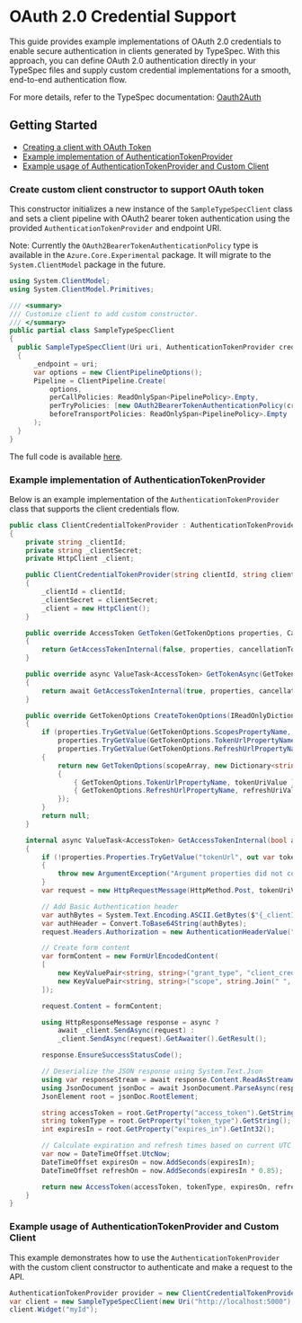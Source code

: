 # OAuth 2.0 Credential Support

This guide provides example implementations of OAuth 2.0 credentials to enable secure authentication in clients generated by TypeSpec.
With this approach, you can define OAuth 2.0 authentication directly in your TypeSpec files and supply custom credential implementations for a smooth, end-to-end authentication flow.

For more details, refer to the TypeSpec documentation: [Oauth2Auth](https://typespec.io/docs/libraries/http/reference/js-api/interfaces/oauth2auth/)

## Getting Started

- [Creating a client with OAuth Token](#create-custom-client-constructor-to-support-oauth-token)
- [Example implementation of AuthenticationTokenProvider](#example-implementation-of-authenticationtokenprovider)
- [Example usage of AuthenticationTokenProvider and Custom Client](#example-usage-of-authenticationtokenprovider-and-custom-client)

### Create custom client constructor to support OAuth token

This constructor initializes a new instance of the `SampleTypeSpecClient` class and sets a client pipeline with OAuth2 bearer token authentication using the provided `AuthenticationTokenProvider` and endpoint URI.

Note: Currently the `OAuth2BearerTokenAuthenticationPolicy` type is available in the `Azure.Core.Experimental` package.
It will migrate to the `System.ClientModel` package in the future.

```csharp
using System.ClientModel;
using System.ClientModel.Primitives;

/// <summary>
/// Customize client to add custom constructor.
/// </summary>
public partial class SampleTypeSpecClient
{
  public SampleTypeSpecClient(Uri uri, AuthenticationTokenProvider credential)
  {
      _endpoint = uri;
      var options = new ClientPipelineOptions();
      Pipeline = ClientPipeline.Create(
          options,
          perCallPolicies: ReadOnlySpan<PipelinePolicy>.Empty,
          perTryPolicies: [new OAuth2BearerTokenAuthenticationPolicy(credential, flows)],
          beforeTransportPolicies: ReadOnlySpan<PipelinePolicy>.Empty
      );
  }
}
```

The full code is available [here](https://github.com/microsoft/typespec/blob/main/packages/http-client-csharp/generator/TestProjects/Local/Unbranded-TypeSpec/src/Custom/UnbrandedTypeSpecClient.cs).

### Example implementation of AuthenticationTokenProvider

Below is an example implementation of the `AuthenticationTokenProvider` class that supports the client credentials flow.

```csharp
public class ClientCredentialTokenProvider : AuthenticationTokenProvider
{
    private string _clientId;
    private string _clientSecret;
    private HttpClient _client;

    public ClientCredentialTokenProvider(string clientId, string clientSecret)
    {
        _clientId = clientId;
        _clientSecret = clientSecret;
        _client = new HttpClient();
    }

    public override AccessToken GetToken(GetTokenOptions properties, CancellationToken cancellationToken)
    {
        return GetAccessTokenInternal(false, properties, cancellationToken).GetAwaiter().GetResult();
    }

    public override async ValueTask<AccessToken> GetTokenAsync(GetTokenOptions properties, CancellationToken cancellationToken)
    {
        return await GetAccessTokenInternal(true, properties, cancellationToken).ConfigureAwait(false);
    }

    public override GetTokenOptions CreateTokenOptions(IReadOnlyDictionary<string, object> properties)
    {
        if (properties.TryGetValue(GetTokenOptions.ScopesPropertyName, out var scopes) && scopes is string[] scopeArray &&
            properties.TryGetValue(GetTokenOptions.TokenUrlPropertyName, out var tokenUri) && tokenUri is string tokenUriValue &&
            properties.TryGetValue(GetTokenOptions.RefreshUrlPropertyName, out var refreshUri) && refreshUri is string refreshUriValue)
        {
            return new GetTokenOptions(scopeArray, new Dictionary<string, object>
            {
                { GetTokenOptions.TokenUrlPropertyName, tokenUriValue },
                { GetTokenOptions.RefreshUrlPropertyName, refreshUriValue }
            });
        }
        return null;
    }

    internal async ValueTask<AccessToken> GetAccessTokenInternal(bool async, GetTokenOptions properties, CancellationToken cancellationToken)
    {
        if (!properties.Properties.TryGetValue("tokenUrl", out var tokenUri) || tokenUri is not string tokenUriValue)
        {
            throw new ArgumentException("Argument properties did not contain the expected value 'tokenUrl'.", nameof(properties));
        }
        var request = new HttpRequestMessage(HttpMethod.Post, tokenUriValue);

        // Add Basic Authentication header
        var authBytes = System.Text.Encoding.ASCII.GetBytes($"{_clientId}:{_clientSecret}");
        var authHeader = Convert.ToBase64String(authBytes);
        request.Headers.Authorization = new AuthenticationHeaderValue("Basic", authHeader);

        // Create form content
        var formContent = new FormUrlEncodedContent(
        [
            new KeyValuePair<string, string>("grant_type", "client_credentials"),
            new KeyValuePair<string, string>("scope", string.Join(" ", properties.Scopes.Span.ToArray()))
        ]);

        request.Content = formContent;

        using HttpResponseMessage response = async ?
            await _client.SendAsync(request) :
            _client.SendAsync(request).GetAwaiter().GetResult();

        response.EnsureSuccessStatusCode();

        // Deserialize the JSON response using System.Text.Json
        using var responseStream = await response.Content.ReadAsStreamAsync();
        using JsonDocument jsonDoc = await JsonDocument.ParseAsync(responseStream);
        JsonElement root = jsonDoc.RootElement;

        string accessToken = root.GetProperty("access_token").GetString();
        string tokenType = root.GetProperty("token_type").GetString();
        int expiresIn = root.GetProperty("expires_in").GetInt32();

        // Calculate expiration and refresh times based on current UTC time
        var now = DateTimeOffset.UtcNow;
        DateTimeOffset expiresOn = now.AddSeconds(expiresIn);
        DateTimeOffset refreshOn = now.AddSeconds(expiresIn * 0.85);

        return new AccessToken(accessToken, tokenType, expiresOn, refreshOn);
    }
}
```

### Example usage of AuthenticationTokenProvider and Custom Client

This example demonstrates how to use the `AuthenticationTokenProvider` with the custom client constructor to authenticate and make a request to the API.

```csharp
AuthenticationTokenProvider provider = new ClientCredentialTokenProvider("myClientId", "myClientSecret");
var client = new SampleTypeSpecClient(new Uri("http://localhost:5000"), provider);
client.Widget("myId");
```

